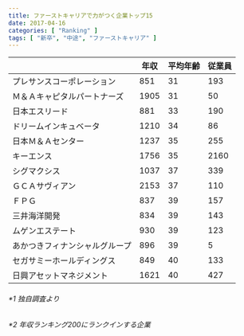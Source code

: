 ```yaml
---
title: ファーストキャリアで力がつく企業トップ15
date: 2017-04-16
categories: [ "Ranking" ]
tags: [ "新卒", "中途", "ファーストキャリア" ] 
---
```



| |年収                           | 平均年齢  | 従業員 |      
|--------------------------------|----------|----------|--------|
| プレサンスコーポレーション     | 851      | 31             | 193  |
| Ｍ＆Ａキャピタルパートナーズ   | 1905     | 31             | 50   |
| 日本エスリード                 | 881      | 33            | 190  |
| ドリームインキュベータ         | 1210     | 34           | 86   |
| 日本Ｍ＆Ａセンター             | 1237     | 35           | 255  |
| キーエンス                     | 1756     | 35           | 2160 |
| シグマクシス                   | 1037     | 37            | 339  |
| ＧＣＡサヴィアン               | 2153     | 37          | 110  |
| ＦＰＧ                         | 837      | 39            | 157  |
| 三井海洋開発                   | 834      | 39            | 143  |
| ムゲンエステート               | 930      | 39          | 123  |
| あかつきフィナンシャルグループ | 896      | 39         | 5    |
| セガサミーホールディングス     | 849      | 40            | 133  |
| 日興アセットマネジメント       | 1621     | 40            | 427  |

<h6>*1 独自調査より</h>
<h6>*2 年収ランキング200にランクインする企業</h>
